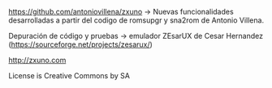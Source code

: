 https://github.com/antoniovillena/zxuno -> Nuevas funcionalidades desarrolladas a partir del codigo de romsupgr y sna2rom de Antonio Villena.

Depuración de código y pruebas -> emulador ZEsarUX de Cesar Hernandez (https://sourceforge.net/projects/zesarux/)

http://zxuno.com

License is Creative Commons by SA
